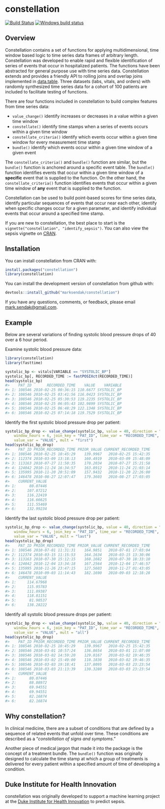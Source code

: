 
<!-- README.md is generated from README.Rmd. Please edit that file -->

# constellation

[![Build
Status](https://travis-ci.org/marksendak/constellation.svg?branch=master)](https://travis-ci.org/marksendak/constellation)
[![Windows build
status](https://ci.appveyor.com/api/projects/status/github/marksendak/constellation?branch=master&svg=true)](https://ci.appveyor.com/project/marksendak/constellation)

## Overview

Constellation contains a set of functions for applying multidimensional,
time window based logic to time series data frames of arbitrary length.
Constellation was developed to enable rapid and flexible identification
of series of events that occur in hospitalized patients. The functions
have been abstracted for general purpose use with time series data.
Constellation extends and provides a friendly API to rolling joins and
overlap joins implemented in
[data.table](https://CRAN.R-project.org/package=data.table). Three
datasets (labs, vitals, and orders) with randomly synthesized time
series data for a cohort of 100 patients are included to facilitate
testing of functions.

There are four functions included in constellation to build complex
features from time series data:

  - `value_change()` identify increases or decreases in a value within a
    given time window
  - `constellate()` identify time stamps when a series of events occurs
    within a given time window
  - `constellate_criteria()` identify which events occur within a given
    time window for every measurement time stamp
  - `bundle()` identify which events occur within a given time window of
    a given event

The `constellate_criteria()` and `bundle()` function are similar, but
the `bundle()` function is anchored around a specific event table. The
`bundle()` function identifies events that occur within a given time
window of a **specific** event that is supplied to the function. On the
other hand, the `constellate_criteria()` function identifies events that
occur within a given time window of **any** event that is supplied to
the function.

Constellation can be used to build point-based scores for time series
data, identify particular sequences of events that occur near each
other, identify when specific changes occur for a given parameter, and
identify individual events that occur around a specified time stamp.

If you are new to constellation, the best place to start is the
`vignette("constellation", "identify_sepsis")`. You can also view the
sepsis vignette on
[CRAN](https://cran.r-project.org/package=constellation/vignettes/identify_sepsis.html).

## Installation

You can install constellation from CRAN with:

``` r
install.packages("constellation")
library(constellation)
```

You can install the development version of constellation from github
with:

``` r
devtools::install_github("marksendak/constellation")
```

If you have any questions, comments, or feedback, please email
<mark.sendak@gmail.com>.

## Example

Below are several variations of finding systolic blood pressure drops of
40 over a 6 hour period.

Examine systolic blood pressure data:

``` r
library(constellation)
library(fasttime)

systolic_bp <- vitals[VARIABLE == "SYSTOLIC_BP"]
systolic_bp[, RECORDED_TIME := fastPOSIXct(RECORDED_TIME)]
head(systolic_bp)
#>    PAT_ID       RECORDED_TIME    VALUE    VARIABLE
#> 1: 108546 2010-02-25 00:36:15 110.6677 SYSTOLIC_BP
#> 2: 108546 2010-02-25 03:41:56 116.0423 SYSTOLIC_BP
#> 3: 108546 2010-02-25 05:30:53 119.2235 SYSTOLIC_BP
#> 4: 108546 2010-02-25 06:05:43 102.9899 SYSTOLIC_BP
#> 5: 108546 2010-02-25 06:48:29 122.1348 SYSTOLIC_BP
#> 6: 108546 2010-02-25 07:14:18 119.7529 SYSTOLIC_BP
```

Identify the first systolic blood pressure drop per
patient:

``` r
systolic_bp_drop <- value_change(systolic_bp, value = 40, direction = "down",
    window_hours = 6, join_key = "PAT_ID", time_var = "RECORDED_TIME", 
    value_var = "VALUE", mult = "first")
head(systolic_bp_drop)
#>    PAT_ID PRIOR_RECORDED_TIME PRIOR_VALUE CURRENT_RECORDED_TIME
#> 1: 108546 2010-02-25 10:45:29    139.9967   2010-02-25 15:42:35
#> 2: 112374 2010-03-09 13:18:13    160.4919   2010-03-09 15:48:09
#> 3: 113163 2010-07-27 11:50:35    170.2034   2010-07-27 15:21:58
#> 4: 124042 2010-11-24 16:34:57    163.8912   2010-11-24 21:03:14
#> 5: 135995 2010-11-20 20:51:09    157.9432   2010-11-20 22:26:00
#> 6: 146478 2010-08-27 12:07:47    179.3603   2010-08-27 17:03:05
#>    CURRENT_VALUE
#> 1:      80.07446
#> 2:     107.87212
#> 3:     116.22419
#> 4:     116.66625
#> 5:     111.55469
#> 6:     132.99234
```

Identify the last systolic blood pressure drop per
patient:

``` r
systolic_bp_drop <- value_change(systolic_bp, value = 40, direction = "down",
    window_hours = 6, join_key = "PAT_ID", time_var = "RECORDED_TIME", 
    value_var = "VALUE", mult = "last")
head(systolic_bp_drop)
#>    PAT_ID PRIOR_RECORDED_TIME PRIOR_VALUE CURRENT_RECORDED_TIME
#> 1: 108546 2010-07-01 11:31:31    164.9851   2010-07-01 17:03:04
#> 2: 112374 2010-03-15 11:15:53    164.1634   2010-03-15 13:30:06
#> 3: 113163 2010-07-30 15:12:15    160.1682   2010-07-30 18:33:10
#> 4: 124042 2010-12-04 13:34:18    167.2564   2010-12-04 17:46:57
#> 5: 135995 2010-11-26 23:47:15    127.5603   2010-11-27 01:43:05
#> 6: 146478 2010-09-03 11:14:43    182.1690   2010-09-03 12:18:28
#>    CURRENT_VALUE
#> 1:     114.67968
#> 2:     115.95783
#> 3:     111.89387
#> 4:     118.81151
#> 5:      81.90537
#> 6:     138.28222
```

Identify all systolic blood pressure drops per
patient:

``` r
systolic_bp_drop <- value_change(systolic_bp, value = 40, direction = "down",
    window_hours = 6, join_key = "PAT_ID", time_var = "RECORDED_TIME", 
    value_var = "VALUE", mult = "all")
head(systolic_bp_drop)
#>    PAT_ID PRIOR_RECORDED_TIME PRIOR_VALUE CURRENT_RECORDED_TIME
#> 1: 108546 2010-02-25 10:45:29    139.9967   2010-02-25 15:42:35
#> 2: 108546 2010-03-01 10:57:24    136.8654   2010-03-01 11:07:00
#> 3: 108546 2010-03-02 14:59:20    129.0167   2010-03-02 19:46:35
#> 4: 108546 2010-03-02 15:49:00    110.1830   2010-03-02 19:46:35
#> 5: 108546 2010-03-03 19:18:41    137.8095   2010-03-03 23:23:54
#> 6: 108546 2010-03-03 21:13:39    130.3280   2010-03-03 23:23:54
#>    CURRENT_VALUE
#> 1:      80.07446
#> 2:      88.88972
#> 3:      69.94551
#> 4:      69.94551
#> 5:      82.16874
#> 6:      82.16874
```

## Why constellation?

In clinical medicine, there are a subset of conditions that are defined
by a sequence of related events that unfold over time. These conditions
are described as a “*constellation of signs and symptoms*.”

Another piece of medical jargon that made it into the package is the
concept of a treatment bundle. The `bundle()` function was originally
designed to calculate the time stamp at which a group of treatments is
delivered for every patient within a specified amount of time of
developing a condition.

## Duke Institute for Health Innovation

constellation was originally developed to support a machine learning
project at the [Duke Institute for Health
Innovation](http://www.dihi.org/) to predict sepsis.
